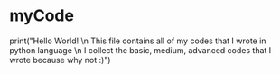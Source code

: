 # myCode
print("Hello World! \n This file contains all of my codes that I wrote in python language \n I collect the basic, medium, advanced codes that I wrote because why not :)")

